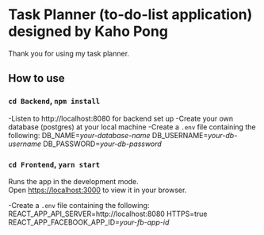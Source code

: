# Task Planner (to-do-list application) designed by Kaho Pong

Thank you for using my task planner.


## How to use

### `cd Backend`, `npm install`
-Listen to http://localhost:8080 for backend set up
-Create your own database (postgres) at your local machine 
-Create a `.env` file containing the following:
    DB_NAME=_your-database-name_
    DB_USERNAME=_your-db-username_
    DB_PASSWORD=_your-db-password_

### `cd Frontend`, `yarn start`

Runs the app in the development mode.\
Open [https://localhost:3000](https://localhost:3000) to view it in your browser.

-Create a `.env` file containing the following: 
    REACT_APP_API_SERVER=http://localhost:8080
    HTTPS=true
    REACT_APP_FACEBOOK_APP_ID=_your-fb-app-id_






